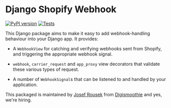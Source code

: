 Django Shopify Webhook
======================

[![PyPI version](https://badge.fury.io/py/django-shopify-webhook.svg)](http://badge.fury.io/py/django-shopify-webhook)
[![Tests](https://github.com/discolabs/django-shopify-webhook/actions/workflows/ci.yml/badge.svg)](https://github.com/discolabs/django-shopify-webhook/actions/workflows/ci.yml)

This Django package aims to make it easy to add webhook-handling behaviour into
your Django app. It provides:

- A `WebhookView` for catching and verifying webhooks sent from Shopify, and
  triggering the appropriate webhook signal.
  
- `webhook`, `carrier_request` and `app_proxy` view decorators that validate
  these various types of request.
  
- A number of `WebhookSignal`s that can be listened to and handled by your
  application.

This packaged is maintained by [Josef Rousek](https://rousek.name/) from [Digismoothie](https://digismoothie.com/) and yes, we're hiring.
